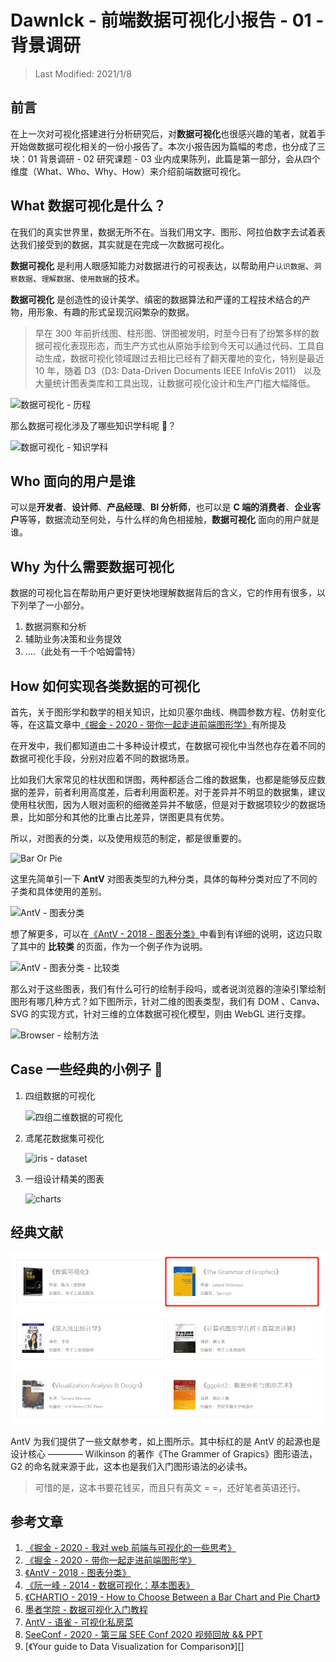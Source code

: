 # Dawnlck - 前端数据可视化小报告 - 01 - 背景调研

> Last Modified: 2021/1/8

## 前言

在上一次对可视化搭建进行分析研究后，对**数据可视化**也很感兴趣的笔者，就着手开始做数据可视化相关的一份小报告了。本次小报告因为篇幅的考虑，也分成了三块：01 背景调研 - 02 研究课题 - 03 业内成果陈列，此篇是第一部分，会从四个维度（What、Who、Why、How）来介绍前端数据可视化。

## What 数据可视化是什么？

在我们的真实世界里，数据无所不在。当我们用文字、图形、阿拉伯数字去试着表达我们接受到的数据，其实就是在完成一次数据可视化。

**数据可视化** 是利用人眼感知能力对数据进行的可视表达，以帮助用户`认识数据`、`洞察数据`、`理解数据`、`使用数据`的技术。

**数据可视化** 是创造性的设计美学、缜密的数据算法和严谨的工程技术结合的产物，用形象、有趣的形式呈现沉闷繁杂的数据。

> 早在 300 年前折线图、柱形图、饼图被发明，时至今日有了纷繁多样的数据可视化表现形态，而生产方式也从原始手绘到今天可以通过代码、工具自动生成，数据可视化领域跟过去相比已经有了翻天覆地的变化，特别是最近 10 年，随着 D3（D3: Data-Driven Documents IEEE InfoVis 2011） 以及大量统计图表类库和工具出现，让数据可视化设计和生产门槛大幅降低。

![数据可视化 - 历程](https://p3-juejin.byteimg.com/tos-cn-i-k3u1fbpfcp/3ddd46a3c9404844b006f07465ea7c08~tplv-k3u1fbpfcp-watermark.image)

那么数据可视化涉及了哪些知识学科呢 📖？

![数据可视化 - 知识学科](https://p6-juejin.byteimg.com/tos-cn-i-k3u1fbpfcp/7d46199cf98f41e79b6ad6e6c3e07d6d~tplv-k3u1fbpfcp-watermark.image)

## Who 面向的用户是谁

可以是**开发者**、**设计师**、**产品经理**、**BI 分析师**，也可以是 **C 端的消费者**、**企业客户**等等，数据流动至何处，与什么样的角色相接触，**数据可视化** 面向的用户就是谁。

## Why 为什么需要数据可视化

数据的可视化旨在帮助用户更好更快地理解数据背后的含义，它的作用有很多，以下列举了一小部分。

1. 数据洞察和分析
2. 辅助业务决策和业务提效
3. ....（此处有一千个哈姆雷特）

## How 如何实现各类数据的可视化

首先，关于图形学和数学的相关知识，比如贝塞尔曲线、椭圆参数方程、仿射变化等，在这篇文章中[《掘金 - 2020 - 带你一起走进前端图形学》][juejin-02]有所提及

在开发中，我们都知道由二十多种设计模式，在数据可视化中当然也存在着不同的数据可视化手段，分别对应着不同的数据场景。

比如我们大家常见的柱状图和饼图，两种都适合二维的数据集，也都是能够反应数据的差异，前者利用高度差，后者利用面积差。对于差异并不明显的数据集，建议使用柱状图，因为人眼对面积的细微差异并不敏感，但是对于数据项较少的数据场景，比如部分和其他的比重占比差异，饼图更具有优势。

所以，对图表的分类，以及使用规范的制定，都是很重要的。

![Bar Or Pie](https://p6-juejin.byteimg.com/tos-cn-i-k3u1fbpfcp/bfb114cd4e4f4a5fb363911a7d5c97d1~tplv-k3u1fbpfcp-watermark.image)

这里先简单引一下 **AntV** 对图表类型的九种分类，具体的每种分类对应了不同的子类和具体使用的差别。

![AntV - 图表分类](https://p3-juejin.byteimg.com/tos-cn-i-k3u1fbpfcp/72f573a0765e4b58939bc6d78116633f~tplv-k3u1fbpfcp-watermark.image)

想了解更多，可以在[《AntV - 2018 - 图表分类》][antv_charts_classify]中看到有详细的说明，这边只取了其中的 **比较类** 的页面，作为一个例子作为说明。

![AntV - 图表分类 -  比较类](https://p9-juejin.byteimg.com/tos-cn-i-k3u1fbpfcp/b02f47599e824dc8918456f9ff0675a1~tplv-k3u1fbpfcp-watermark.image)

那么对于这些图表，我们有什么可行的绘制手段吗，或者说浏览器的渲染引擎绘制图形有哪几种方式？如下图所示，针对二维的图表类型，我们有 DOM 、Canva、SVG 的实现方式，针对三维的立体数据可视化模型，则由 WebGL 进行支撑。

![Browser - 绘制方法](https://p3-juejin.byteimg.com/tos-cn-i-k3u1fbpfcp/ebf97fbbe2af4cbfb275d55fe0ca830d~tplv-k3u1fbpfcp-watermark.image)

## Case 一些经典的小例子 🌰

1. 四组数据的可视化

   ![四组二维数据的可视化](https://p1-juejin.byteimg.com/tos-cn-i-k3u1fbpfcp/cf861fdb736d48be9f175b2a2cb69db2~tplv-k3u1fbpfcp-watermark.image)

2. 鸢尾花数据集可视化

   ![iris - dataset](https://p9-juejin.byteimg.com/tos-cn-i-k3u1fbpfcp/6172a4fec7bb451eaebb3ad9478bdac8~tplv-k3u1fbpfcp-watermark.image)

3. 一组设计精美的图表

   ![charts](https://p9-juejin.byteimg.com/tos-cn-i-k3u1fbpfcp/567cfbb4d8f041a78e078850699bbbcb~tplv-k3u1fbpfcp-watermark.image)

## 经典文献

![文献参考](img/DataVisulize.01.23-59-02.png)

AntV 为我们提供了一些文献参考，如上图所示。其中标红的是 AntV 的起源也是设计核心 ———— Wilkinson 的著作《The Grammer of Grapics》图形语法，G2 的命名就来源于此，这本也是我们入门图形语法的必读书。

> 可惜的是，这本书要花钱买，而且只有英文 = =，还好笔者英语还行。

## 参考文章

1. [《掘金 - 2020 - 我对 web 前端与可视化的一些思考》][overview01]
2. [《掘金 - 2020 - 带你一起走进前端图形学》][juejin-02]
3. [《AntV - 2018 - 图表分类》][antv_charts_classify]
4. [《阮一峰 - 2014 - 数据可视化：基本图表》][ruan_basic]
5. [《CHARTIO - 2019 - How to Choose Between a Bar Chart and Pie Chart》][bar_pie]
6. [墨者学院 - 数据可视化入门教程][mozhe_school]
7. [AntV - 语雀 - 可视化私房菜][antv_school]
8. [SeeConf - 2020 - 第三届 SEE Conf 2020 视频回放 && PPT][seeconf3]
9. [《Your guide to Data Visualization for Comparison》][]

[overview01]: https://juejin.cn/post/6865921593726468103
[juejin-02]: https://juejin.cn/post/6912086785405386765
[ruan_basic]: http://www.ruanyifeng.com/blog/2014/11/basic-charts.html
[antv_charts_classify]: https://antv-2018.alipay.com/zh-cn/vis/chart/index.html
[bar_pie]: https://chartio.com/learn/charts/how-to-choose-pie-chart-vs-bar-chart/
[mozhe_school]: https://www.yuque.com/mo-college/beginner-tutorial
[antv_school]: https://www.yuque.com/antv/blog
[seeconf3]: https://www.yuque.com/seeconf/2020/slide
[medium_guide]: https://medium.muz.li/guide-to-data-visualization-comparison-part-1-678382ceef00
